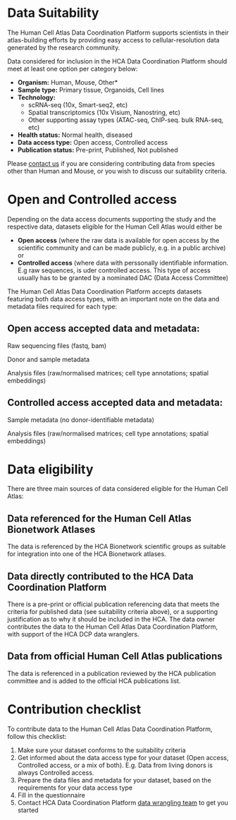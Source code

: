 # Data Suitability
The Human Cell Atlas Data Coordination Platform supports scientists in their atlas-building efforts by providing easy access to cellular-resolution data generated by the research community.

Data considered for inclusion in the HCA Data Coordination Platform should meet at least one option per category below:

* **Organism:** Human, Mouse, Other*
* **Sample type:** Primary tissue, Organoids, Cell lines
* **Technology:**
    * scRNA-seq (10x, Smart-seq2, etc)
    * Spatial transcriptomics (10x Visium, Nanostring, etc)
    * Other supporting assay types (ATAC-seq, ChIP-seq. bulk RNA-seq, etc)
* **Health status:** Normal health, diseased
* **Data access type:** Open access, Controlled access
* **Publication status:** Pre-print, Published, Not published

Please [contact us](mailto:wrangler-team@data.humancellatlas.org?subject=Non%20Human%20Contribution%20to%20Human%20Cell%20Atlas) if you are considering contributing data from species other than Human and Mouse, or you wish to discuss our suitability criteria.

# Open and Controlled access

Depending on the data access documents supporting the study and the respective data, datasets eligible for the Human Cell Atlas would either be

* **Open access** (where the raw data is available for open access by the scientific community and can be made publicly, e.g. in a public archive)
or
* **Controlled access** (where  data with perssonally identifiable information. E.g raw sequences, is uder controlled access. This type of access usually has to be granted by a nominated DAC (Data Access Committee)

The Human Cell Atlas Data Coordination Platform accepts datasets featuring both data access types, with an important note on the data and metadata files required for each type:

## Open access accepted data and metadata:

Raw sequencing files (fastq, bam)

Donor and sample metadata

Analysis files (raw/normalised matrices; cell type annotations; spatial embeddings)


## Controlled access accepted data and metadata:

Sample metadata (no donor-identifiable metadata)

Analysis files (raw/normalised matrices; cell type annotations; spatial embeddings)

# Data eligibility

There are three main sources of data considered eligible for the Human Cell Atlas:

## Data referenced for the Human Cell Atlas Bionetwork Atlases

The data is referenced by the HCA Bionetwork scientific groups as suitable for integration into one of the HCA Bionetwork atlases.

## Data directly contributed to the HCA Data Coordination Platform

There is a pre-print or official publication referencing data that meets the criteria for published data (see suitability criteria above), or a supporting justification as to why it should be included in the HCA.
The data owner contributes the data to the Human Cell Atlas Data Coordination Platform, with support of the HCA DCP data wranglers.

## Data from official Human Cell Atlas publications

The data is referenced in a publication reviewed by the HCA publication committee and is added to the official HCA publications list.

# Contribution checklist

To contribute data to the Human Cell Atlas Data Coordination Platform, follow this checklist:

1. Make sure your dataset conforms to the suitability criteria
2. Get informed about the data access type for your dataset (Open access, Controlled access, or a mix of both).  E.g. Data from living donors is always Controlled access.
3. Prepare the data files and metadata for your dataset, based on the requirements for your data access type
4. Fill in the questionnaire
5. Contact HCA Data Coordination Platform [data wrangling team](mailto:wrangler-team@data.humancellatlas.org?subject=get%20started%20with%20data%20contribution) to get you started 

